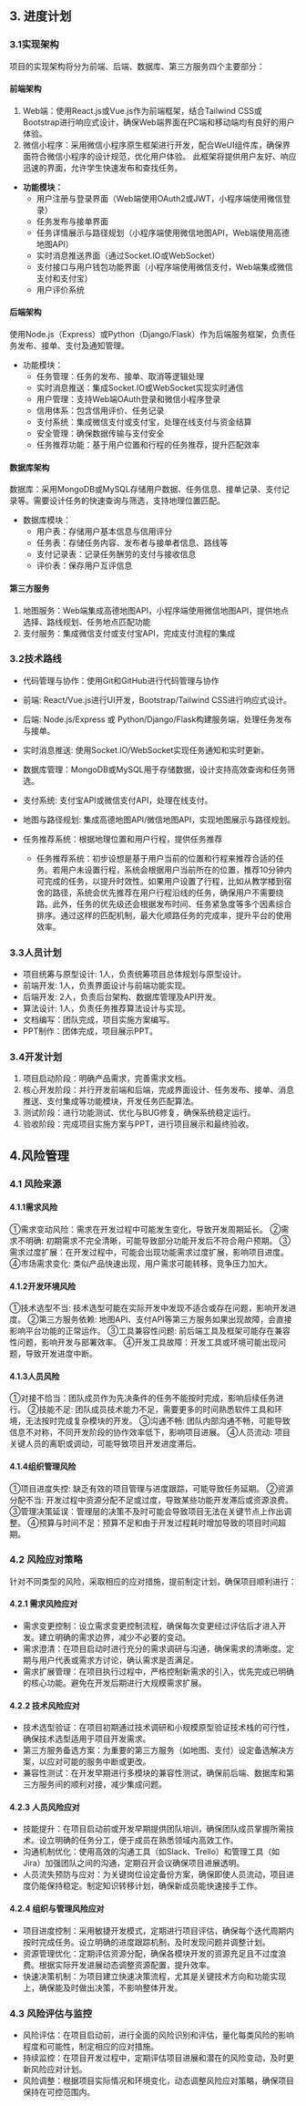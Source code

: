  ## 3. 进度计划

### 3.1实现架构
项目的实现架构将分为前端、后端、数据库、第三方服务四个主要部分：

#### 前端架构
1. Web端：使用React.js或Vue.js作为前端框架，结合Tailwind CSS或Bootstrap进行响应式设计，确保Web端界面在PC端和移动端均有良好的用户体验。
2. 微信小程序：采用微信小程序原生框架进行开发，配合WeUI组件库，确保界面符合微信小程序的设计规范，优化用户体验。
此框架将提供用户友好、响应迅速的界面，允许学生快速发布和查找任务。
- **功能模块：**
  - 用户注册与登录界面（Web端使用OAuth2或JWT，小程序端使用微信登录）
  - 任务发布与接单界面
  - 任务详情展示与路径规划（小程序端使用微信地图API，Web端使用高德地图API）
  - 实时消息推送界面（通过Socket.IO或WebSocket）
  - 支付接口与用户钱包功能界面（小程序端使用微信支付，Web端集成微信支付和支付宝）
  - 用户评价系统
#### 后端架构
使用Node.js（Express）或Python（Django/Flask）作为后端服务框架，负责任务发布、接单、支付及通知管理。
- 功能模块：
  - 任务管理：任务的发布、接单、取消等逻辑处理
  - 实时消息推送：集成Socket.IO或WebSocket实现实时通信
  - 用户管理：支持Web端OAuth登录和微信小程序登录
  - 信用体系：包含信用评价、任务记录
  - 支付系统：集成微信支付或支付宝，处理在线支付与资金结算
  - 安全管理：确保数据传输与支付安全
  - 任务推荐功能：基于用户位置和行程的任务推荐，提升匹配效率
#### 数据库架构
数据库：采用MongoDB或MySQL存储用户数据、任务信息、接单记录、支付记录等。需要设计任务的快速查询与筛选，支持地理位置匹配。
- 数据库模块：
  - 用户表：存储用户基本信息与信用评分
  - 任务表：存储任务内容、发布者与接单者信息、路线等
  - 支付记录表：记录任务酬劳的支付与接收信息
  - 评价表：保存用户互评信息
#### 第三方服务
1. 地图服务：Web端集成高德地图API，小程序端使用微信地图API，提供地点选择、路线规划、任务地点匹配功能
2. 支付服务：集成微信支付或支付宝API，完成支付流程的集成

### 3.2技术路线
- 代码管理与协作：使用Git和GitHub进行代码管理与协作
- 前端: React/Vue.js进行UI开发，Bootstrap/Tailwind CSS进行响应式设计。
- 后端: Node.js/Express 或 Python/Django/Flask构建服务端，处理任务发布与接单。
- 实时消息推送: 使用Socket.IO/WebSocket实现任务通知和实时更新。
- 数据库管理：MongoDB或MySQL用于存储数据，设计支持高效查询和任务筛选。
- 支付系统: 支付宝API或微信支付API，处理在线支付。
- 地图与路径规划: 集成高德地图API/微信地图API，实现地图展示与路径规划。
- 任务推荐系统：根据地理位置和用户行程，提供任务推荐

  - 任务推荐系统：初步设想是基于用户当前的位置和行程来推荐合适的任务。若用户未设置行程，系统会根据用户当前所在的位置，推荐10分钟内可完成的任务，以提升时效性。如果用户设置了行程，比如从教学楼到宿舍的路径，系统会优先推荐在用户行程沿线的任务，确保用户不需要绕路。此外，任务的优先级还会根据发布时间、任务紧急度等多个因素综合排序。通过这样的匹配机制，最大化顺路任务的完成率，提升平台的使用效率。

### 3.3人员计划
- 项目统筹与原型设计: 1人，负责统筹项目总体规划与原型设计。
- 前端开发: 1人，负责界面设计与前端功能实现。
- 后端开发: 2人，负责后台架构、数据库管理及API开发。
- 算法设计: 1人，负责任务推荐算法设计与实现。
- 文档编写：团队完成，项目实施方案编写。
- PPT制作：团体完成，项目展示PPT。

###  3.4开发计划
1. 项目启动阶段：明确产品需求，完善需求文档。
2. 核心开发阶段：并行开发前端和后端，完成界面设计、任务发布、接单、消息推送、支付集成等功能模块，开发任务匹配算法。
3. 测试阶段：进行功能测试、优化与BUG修复，确保系统稳定运行。
4. 验收阶段：完成项目实施方案与PPT，进行项目展示和最终验收。





## 4.风险管理
### 4.1 风险来源

#### 4.1.1需求风险
①需求变动风险：需求在开发过程中可能发生变化，导致开发周期延长。
②需求不明确: 初期需求不完全清晰，可能导致部分功能开发后不符合用户预期。
③需求过度扩展：在开发过程中，可能会出现功能需求过度扩展，影响项目进度。
④市场需求变化: 类似产品快速出现，用户需求可能转移，竞争压力加大。

####  4.1.2开发环境风险
①技术选型不当: 技术选型可能在实际开发中发现不适合或存在问题，影响开发进度。	②第三方服务依赖: 地图API、支付API等第三方服务如果出现故障，会直接影响平台功能的正常运作。
③工具兼容性问题: 前后端工具及框架可能存在兼容性问题，影响开发与部署效率。
④开发工具故障：开发工具或环境可能出现问题，导致开发进度中断。

####  4.1.3人员风险
①对接不恰当：团队成员作为先决条件的任务不能按时完成，影响后续任务进行。
②技能不足: 团队成员技术能力不足，需要更多的时间熟悉软件工具和环境，无法按时完成复杂模块的开发。
③沟通不畅: 团队内部沟通不畅，可能导致信息不对称，不同开发阶段的协作效率低下，影响项目进展。
④人员流动: 项目关键人员的离职或调动，可能导致项目开发进度滞后。

####  4.1.4组织管理风险
①项目进度失控: 缺乏有效的项目管理与进度跟踪，可能导致任务延期。
②资源分配不当: 开发过程中资源分配不足或过度，导致某些功能开发滞后或资源浪费。
③管理决策延误：管理层的决策不及时可能会导致项目无法在关键节点上作出调整。
④预算与时间不足：预算不足和由于开发过程耗时增加导致的项目时间超期。
 	
### 4.2 风险应对策略
针对不同类型的风险，采取相应的应对措施，提前制定计划，确保项目顺利进行：
#### 4.2.1 需求风险应对
- 需求变更控制：设立需求变更控制流程，确保每次变更经过评估后才进入开发。建立明确的需求边界，减少不必要的变动。
- 需求澄清：在项目启动时进行充分的需求调研与沟通，确保需求的清晰度。定期与用户代表或需求方讨论，确认需求是否满足。
- 需求扩展管理：在项目执行过程中，严格控制新需求的引入，优先完成已明确的核心功能。避免在开发后期进行大规模需求扩展。
#### 4.2.2 技术风险应对
- 技术选型验证：在项目初期通过技术调研和小规模原型验证技术栈的可行性，确保技术选型适用于项目开发需求。
- 第三方服务备选方案：为重要的第三方服务（如地图、支付）设定备选解决方案，以应对可能的服务中断或更改。
- 兼容性测试：在开发早期进行多模块的兼容性测试，确保前后端、数据库和第三方服务间的顺利对接，减少集成问题。
#### 4.2.3 人员风险应对
- 技能提升：在项目启动前或开发早期提供团队培训，确保团队成员掌握所需技术。设立明确的任务分工，便于成员在熟悉领域内高效工作。
- 沟通机制优化：使用高效的沟通工具（如Slack、Trello）和管理工具（如Jira）加强团队之间的沟通，定期召开会议确保项目进展透明。
- 人员流失预防与应对：为关键岗位设定备份方案，确保即使人员流动，项目进度仍能保持稳定。制定知识转移计划，确保新成员能快速接手工作。
#### 4.2.4 组织与管理风险应对
- 项目进度控制：采用敏捷开发模式，定期进行项目评估，确保每个迭代周期内按时完成任务。设立明确的进度跟踪机制，及时发现问题并调整计划。
- 资源管理优化：定期评估资源分配，确保各模块开发的资源充足且不过度浪费。根据实际开发进展动态调整资源配置，提升效率。
- 快速决策机制：为项目建立快速决策流程，尤其是关键技术方向和功能实现上，确保能及时做出决策，不影响整体开发。
### 4.3 风险评估与监控
- 风险评估：在项目启动前，进行全面的风险识别和评估，量化每类风险的影响程度和可能性，制定相应的应对措施。
- 持续监控：在项目开发过程中，定期评估项目进展和潜在的风险变动，及时更新风险应对计划。
- 风险调整：根据项目实际情况和环境变化，动态调整风险应对策略，确保项目保持在可控范围内。
